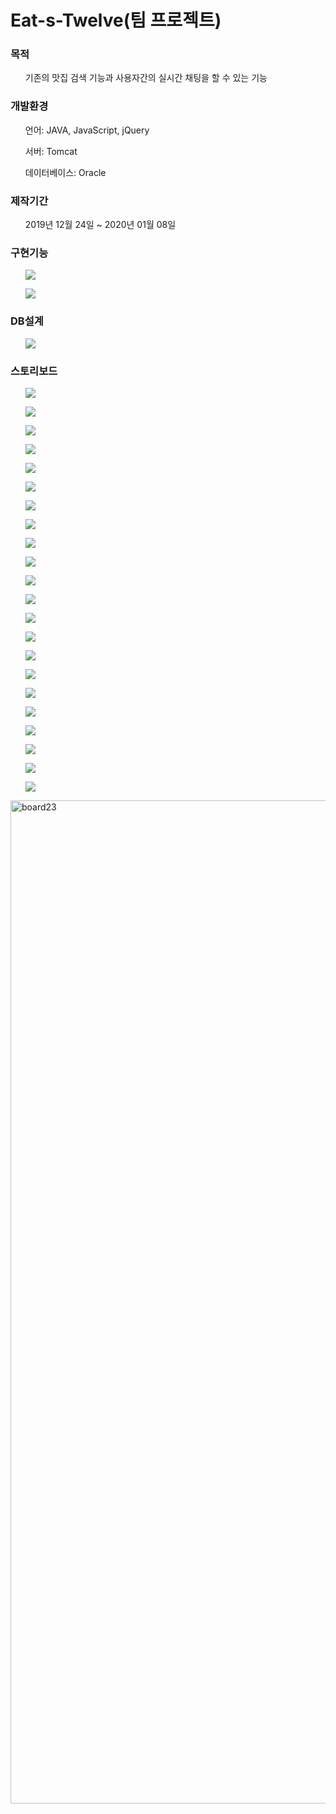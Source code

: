 # Eat-s-Twelve(팀 프로젝트)
<h3>목적</h3>
<ol>기존의 맛집 검색 기능과 사용자간의 실시간 채팅을 할 수 있는 기능</ol>
<h3>개발환경</h3>
<ol>언어: JAVA, JavaScript, jQuery</ol>
<ol>서버: Tomcat</ol>
<ol>데이터베이스: Oracle</ol>
<h3>제작기간</h3>
<ol>2019년 12월 24일 ~ 2020년 01월 08일</ol>
<h3>구현기능</h3>
<ol><img src="/md_img/function01.png"/></ol>
<ol><img src="/md_img/function02.png"/></ol>
<h3>DB설계</h3>
<ol><img src="/md_img/ERDiagram.png"/></ol>
<h3>스토리보드</h3>
<ol><img src="/md_img/board01.png"/></ol>
<ol><img src="/md_img/board02.png"/></ol>
<ol><img src="/md_img/board03.png"/></ol>
<ol><img src="/md_img/board04.png"/></ol>
<ol><img src="/md_img/board05.png"/></ol>
<ol><img src="/md_img/board06.png"/></ol>
<ol><img src="/md_img/board07.png"/></ol>
<ol><img src="/md_img/board08.png"/></ol>
<ol><img src="/md_img/board09.png"/></ol>
<ol><img src="/md_img/board10.png"/></ol>
<ol><img src="/md_img/board11.png"/></ol>
<ol><img src="/md_img/board12.png"/></ol>
<ol><img src="/md_img/board13.png"/></ol>
<ol><img src="/md_img/board14.png"/></ol>
<ol><img src="/md_img/board15.png"/></ol>
<ol><img src="/md_img/board16.png"/></ol>
<ol><img src="/md_img/board17.png"/></ol>
<ol><img src="/md_img/board18.png"/></ol>
<ol><img src="/md_img/board19.png"/></ol>
<ol><img src="/md_img/board20.png"/></ol>
<ol><img src="/md_img/board21.png"/></ol>
<ol><img src="/md_img/board22.png"/></ol>
<img width="1605" alt="board23" src="https://user-images.githubusercontent.com/59005174/82291782-92a37300-99e4-11ea-9869-7cbf099f0ce8.png">

